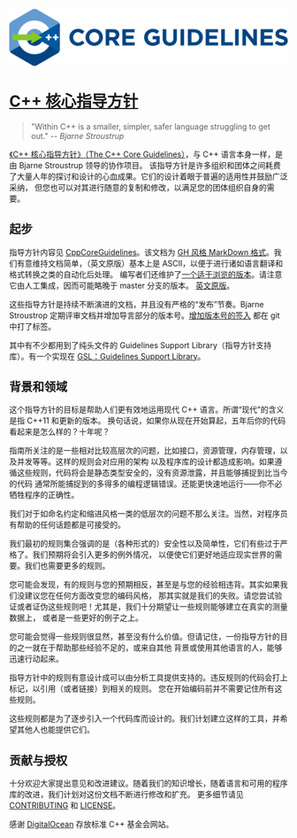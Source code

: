 [![C++ 核心指导方针](cpp_core_guidelines_logo_text.png)](https://isocpp.github.io/CppCoreGuidelines)

# [C++ 核心指导方针](http://lynnboy.github.io/CppCoreGuidelines-zh-CN/CppCoreGuidelines)

>"Within C++ is a smaller, simpler, safer language struggling to get out."
>-- <cite>Bjarne Stroustrup</cite>

[《C++ 核心指导方针》（The C++ Core Guidelines）](CppCoreGuidelines-zh-CN.md)，与 C++ 语言本身一样，是由 Bjarne Stroustrup 领导的协作项目。
该指导方针是许多组织和团体之间耗费了大量人年的探讨和设计的心血成果。它们的设计着眼于普遍的适用性并鼓励广泛采纳，
但您也可以对其进行随意的复制和修改，以满足您的团体组织自身的需要。

## 起步

指导方针内容见 [CppCoreGuidelines](CppCoreGuidelines-zh-CN.md)。该文档为 [GH 风格 MarkDown 格式](https://github.github.com/gfm/)。我们有意维持文档简单，（英文原版）基本上是 ASCII，以便于进行诸如语言翻译和格式转换之类的自动化后处理。
编写者们还维护了[一个适于浏览的版本](https://lynnboy.github.io/CppCoreGuidelines-zh-CN/CppCoreGuidelines-zh-CN)。请注意它由人工集成，因而可能略晚于 master 分支的版本。
[英文原版](http://isocpp.github.io/CppCoreGuidelines/CppCoreGuidelines)。

这些指导方针是持续不断演进的文档，并且没有严格的“发布”节奏。Bjarne Stroustrop 定期评审文档并增加导言部分的版本号。[增加版本号的签入](https://github.com/isocpp/CppCoreGuidelines/releases) 都在 git 中打了标签。

其中有不少都用到了纯头文件的 Guidelines Support Library（指导方针支持库）。有一个实现在 [GSL：Guidelines Support Library](https://github.com/Microsoft/GSL)。

## 背景和领域

这个指导方针的目标是帮助人们更有效地运用现代 C++ 语言。所谓“现代”的含义是指 C++11 和更新的版本。
换句话说，如果你从现在开始算起，五年后你的代码看起来是怎么样的？十年呢？

指南所关注的是一些相对比较高层次的问题，比如接口，资源管理，内存管理，以及并发等等。这样的规则会对应用的架构
以及程序库的设计都造成影响。如果遵循这些规则，代码将会是静态类型安全的，没有资源泄露，并且能够捕捉到比当今的代码
通常所能捕捉到的多得多的编程逻辑错误。还能更快速地运行——你不必牺牲程序的正确性。

我们对于如命名约定和缩进风格一类的低层次的问题不那么关注。当然，对程序员有帮助的任何话题都是可接受的。

我们最初的规则集合强调的是（各种形式的）安全性以及简单性，它们有些过于严格了。我们预期将会引入更多的例外情况，
以便使它们更好地适应现实世界的需要。我们也需要更多的规则。

您可能会发现，有的规则与您的预期相反，甚至是与您的经验相违背。其实如果我们没建议您在任何方面改变您的编码风格，
那其实就是我们的失败。请您尝试验证或者证伪这些规则吧！尤其是，我们十分期望让一些规则能够建立在真实的测量数据上，
或者是一些更好的例子之上。

您可能会觉得一些规则很显然，甚至没有什么价值。但请记住，一份指导方针的目的之一就在于帮助那些经验不足的，或来自其他
背景或使用其他语言的人，能够迅速行动起来。

指导方针中的规则有意设计成可以由分析工具提供支持的。违反规则的代码会打上标记，以引用（或者链接）到相关的规则。
您在开始编码前并不需要记住所有这些规则。

这些规则都是为了逐步引入一个代码库而设计的。我们计划建立这样的工具，并希望其他人也能提供它们。

## 贡献与授权

十分欢迎大家提出意见和改进建议。随着我们的知识增长，随着语言和可用的程序库的改进，我们计划对这份文档不断进行修改和扩充。
更多细节请见 [CONTRIBUTING](./CONTRIBUTING.md) 和 [LICENSE](./LICENSE)。

感谢 [DigitalOcean](https://www.digitalocean.com/?refcode=32f291566cf7&utm_campaign=Referral_Invite&utm_medium=Referral_Program&utm_source=CopyPaste) 存放标准 C++ 基金会网站。
